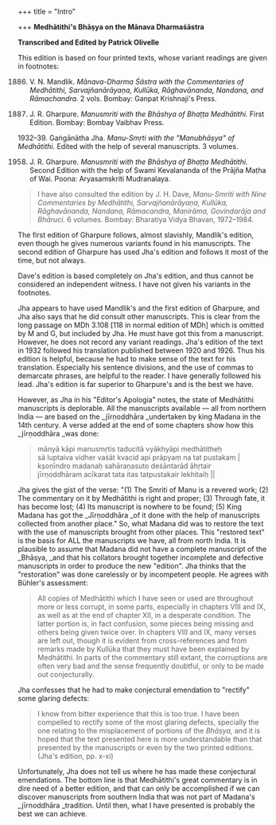 +++
title = "Intro"

+++
**Medhātithi's Bhāṣya on the Mānava Dharmaśāstra**

**Transcribed and Edited by Patrick Olivelle**

This edition is based on four printed texts, whose variant readings are given in footnotes:


1886. V. N. Mandlik. _Mānava-Dharma Śāstra with the Commentaries of Medhātithi, Sarvajñanārāyaṇa, Kullūka, Rāghavānanda, Nandana, and Rāmachandra._ 2 vols. Bombay: Ganpat Krishnaji's Press.


1920. J. R. Gharpure. _Manusmriti with the Bhāshya of Bhaṭṭa Medhātithi._ First Edition. Bombay: Bombay Vaibhav Press.


1932–39. Gaṅgānātha Jha. _Manu-Smṛti with the "Manubhāṣya" of Medhātithi._ Edited with the help of several manuscripts. 3 volumes. 


1958. J. R. Gharpure. _Manusmriti with the Bhāshya of Bhaṭṭa Medhātithi._ Second Edition with the help of Swami Kevalananda of the Prājña Maṭha of Wai. Poona: Aryasamskriti Mudranalaya.


> I have also consulted the edition by J. H. Dave, _Manu-Smriti with Nine Commentaries by Medhātithi, Sarvajñanārāyaṇa, Kullūka, Rāghavānanda, Nandana, Rāmacandra, Maṇirāma, Govindarāja and Bhāruci._ 6 volumes. Bombay: Bharatiya Vidya Bhavan, 1972–1984. 

The first edition of Gharpure follows, almost slavishly, Mandlik's edition, even though he gives numerous variants found in his manuscripts. The second edition of Gharpure has used Jha's edition and follows it most of the time, but not always.

Dave's edition is based completely on Jha's edition, and thus cannot be considered an independent witness. I have not given his variants in the footnotes.

Jha appears to have used Mandlik's and the first edition of Gharpure, and Jha also says that he did consult other manuscripts. This is clear from the long passage on MDh 3.108 [118 in normal edition of MDh] which is omitted by M and G, but included by Jha. He must have got this from a manuscript.  However, he does not record any variant readings. Jha's edition of the text in 1932 followed his translation published between 1920 and 1926. Thus his edition is helpful, because he had to make sense of the text for his translation. Especially his sentence divisions, and the use of commas to demarcate phrases, are helpful to the reader. I have generally followed his lead. Jha's edition is far superior to Gharpure's and is the best we have.

However, as Jha in his "Editor's Apologia" notes, the state of Medhātithi manuscripts is deplorable. All the manuscripts available — all from northern India — are based on the _jīrṇoddhāra _undertaken by king Madana in the 14th century. A verse added at the end of some chapters show how this _jīrṇoddhāra _was done:


> mānyā kāpi manusmṛtis taducitā vyākhyāpi medhātitheḥ   
> sā luptaiva vidher vaśāt kvacid api prāpyaṃ na tat pustakam |  
> kṣoṇīndro madanaḥ sahāraṇasuto deśāntarād āhṛtair   
> jīrṇoddhāram acīkarat tata itas tatpustakair lekhitaiḥ ||

Jha gives the gist of the verse: "(1) The Smriti of Manu is a revered work; (2) The commentary on it by Medhātithi is right and proper; (3) Through fate, it has become lost; (4) Its manuscript is nowhere to be found; (5) King Madana has got the _Jīrṇoddhāra _of it done with the help of manuscripts collected from another place." So, what Madana did was to restore the text with the use of manuscripts brought from other places. This "restored text" is the basis for ALL the manuscripts we have, all from north India. It is plausible to assume that Madana did not have a complete manuscript of the _Bhāṣya, _and that his collators brought together incomplete and defective manuscripts in order to produce the new "edition". Jha thinks that the "restoration" was done carelessly or by incompetent people. He agrees with Bühler's assessment: 


> All copies of Medhātithi which I have seen or used are throughout more or less corrupt, in some parts, especially in chapters VIII and IX, as well as at the end of chapter XII, in a desperate condition. The latter portion is, in fact confusion, some pieces being missing and others being given twice over. In chapters VIII and IX, many verses are left out, though it is evident from cross-references and from remarks made by Kullūka that they must have been explained by Medhātithi. In parts of the commentary still extant, the corruptions are often very bad and the sense frequently doubtful, or only to be made out conjecturally.

Jha confesses that he had to make conjectural emendation to "rectify" some glaring defects:


> I know from bitter experience that this is too true. I have been compelled to rectify some of the most glaring defects, specially the one relating to the misplacement of portions of the _Bhāṣya,_ and it is hoped that the text presented here is more understandable than that presented by the manuscripts or even by the two printed editions. (Jha's edition, pp. x-xi)

Unfortunately, Jha does not tell us where he has made these conjectural emendations. The bottom line is that Medhātithi's great commentary is in dire need of a better edition, and that can only be accomplished if we can discover manuscripts from southern India that was not part of Madana's _jīrnoddhāra _tradition. Until then, what I have presented is probably the best we can achieve.


